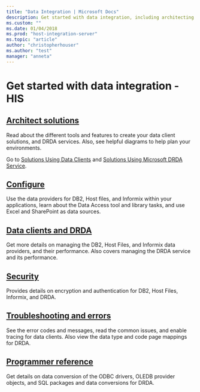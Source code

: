 ```yaml
---
title: "Data Integration | Microsoft Docs"
description: Get started with data integration, including architecting data client and DRDA service solutions, configuring applications using different data providers, manage your data clients and DRDA, authenticate and encrypt connections to DB2, Host Files, Informix, and DRDA, troubleshooting and errors, and ODBC and OLEDB programming references for Host Integration Server (HIS)
ms.custom: ""
ms.date: 01/04/2018
ms.prod: "host-integration-server"
ms.topic: "article"
author: "christopherhouser"
ms.author: "test"
manager: "anneta"
---
```


# Get started with data integration - HIS

## [Architect solutions](data-integration-planning-1.md)

Read about the different tools and features to create your data client solutions, and DRDA services. Also, see helpful diagrams to help plan your environments. 

Go to [Solutions Using Data Clients](planning-and-architecting-solutions-using-data-clients.md) and [Solutions Using Microsoft DRDA Service](planning-and-architecting-solutions-using-microsoft-service-for-drda.md).

## [Configure](data-integration-configuration-2.md)

Use the data providers for DB2, Host files, and Informix within your applications, learn about the Data Access tool and library tasks, and use Excel and SharePoint as data sources. 

## [Data clients and DRDA](data-integration-operations-2.md)

Get more details on managing the DB2, Host Files, and Informix data providers, and their performance. Also covers managing the DRDA service and its performance.

## [Security](data-integration-security-2.md)

Provides details on encryption and authentication for DB2, Host Files, Informix, and DRDA. 
 
## [Troubleshooting and errors](data-integration-troubleshooting-2.md)

See the error codes and messages, read the common issues, and enable tracing for data clients. Also view the data type and code page mappings for DRDA. 
 
## [Programmer reference](data-integration-programmer-s-reference2.md)

Get details on data conversion of the ODBC drivers, OLEDB provider objects, and SQL packages and data conversions for DRDA.